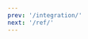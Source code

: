 ```yaml
---
prev: '/integration/'
next: '/ref/'
---
```



<Content :page-key="$site.pages.find(p => p.path === '/app/browser/').key"/>

<br>
